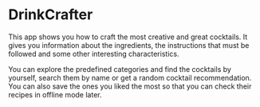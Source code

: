 # DrinkCrafter

This app shows you how to craft the most creative and great cocktails. It gives you information about the ingredients, the instructions that must be followed and some other interesting characteristics.

You can explore the predefined categories and find the cocktails by yourself, search them by name or get a random cocktail recommendation. You can also save the ones you liked the most so that you can check their recipes in offline mode later. 
